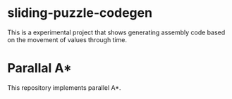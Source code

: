 # sliding-puzzle-codegen

This is a experimental project that shows generating assembly code based on the movement of values through time.

# Parallal A*

This repository implements parallel A*.